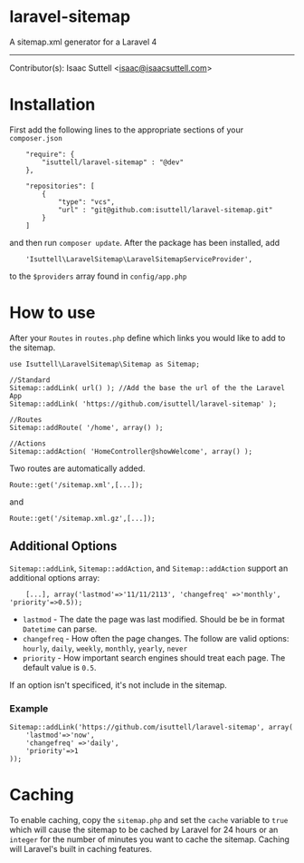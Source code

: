 laravel-sitemap
===============

A sitemap.xml generator for a Laravel 4

- - -

Contributor(s): Isaac Suttell <<isaac@isaacsuttell.com>>


Installation
===============
First add the following lines to the appropriate sections of your `composer.json`
```
	"require": {
		"isuttell/laravel-sitemap" : "@dev"
	},
```

```
	"repositories": [
		{
			"type": "vcs",
			"url" : "git@github.com:isuttell/laravel-sitemap.git"
		}
	]
```

and then run `composer update`. After the package has been installed, add

```
	'Isuttell\LaravelSitemap\LaravelSitemapServiceProvider',
```

to the `$providers` array found in `config/app.php`


How to use
===============
After your `Routes` in `routes.php` define which links you would like to add to the sitemap.

```
use Isuttell\LaravelSitemap\Sitemap as Sitemap;

//Standard
Sitemap::addLink( url() ); //Add the base the url of the the Laravel App
Sitemap::addLink( 'https://github.com/isuttell/laravel-sitemap' );

//Routes
Sitemap::addRoute( '/home', array() );

//Actions
Sitemap::addAction( 'HomeController@showWelcome', array() );
```

Two routes are automatically added.

```
Route::get('/sitemap.xml',[...]);
```

and

```
Route::get('/sitemap.xml.gz',[...]);
```

Additional Options
------------------
`Sitemap::addLink`, `Sitemap::addAction`, and `Sitemap::addAction` support an additional options array:
```
	[...], array('lastmod'=>'11/11/2113', 'changefreq' =>'monthly', 'priority'=>0.5));
```

* `lastmod` - The date the page was last modified. Should be be in format `Datetime` can parse.
* `changefreq` - How often the page changes. The follow are valid options: `hourly`, `daily`, `weekly`, `monthly`, `yearly`, `never`
* `priority` - How important search engines should treat each page. The default value is `0.5`.

If an option isn't specificed, it's not include in the sitemap.

### Example
```
Sitemap::addLink('https://github.com/isuttell/laravel-sitemap', array(
	'lastmod'=>'now',
	'changefreq' =>'daily',
	'priority'=>1
));
```

Caching
===============

To enable caching, copy the `sitemap.php` and set the `cache` variable to `true` which will cause the sitemap to be cached by Laravel for 24 hours or an `integer` for the number of minutes you want to cache the sitemap. Caching will Laravel's built in caching features.